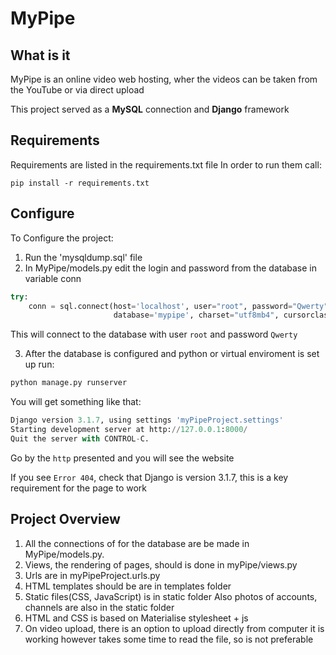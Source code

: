 # MyPipe
## What is it
MyPipe is an online video web hosting, wher the videos can be taken from the YouTube or via direct upload

This project served as a **MySQL** connection and **Django** framework

## Requirements

Requirements are listed in the requirements.txt file
In order to run them call:

```shell
pip install -r requirements.txt
```

## Configure
To Configure the project:

1. Run the 'mysqldump.sql' file
2. In MyPipe/models.py edit the login and password from the database
   in variable conn
```python
try:
    conn = sql.connect(host='localhost', user="root", password="Qwerty",
                       database='mypipe', charset="utf8mb4", cursorclass=sql.cursors.DictCursor)

```
This will connect to the database with user `root` and password `Qwerty`

3. After the database is configured and python or virtual enviroment is set up run:

```python
python manage.py runserver
```

You will get something like that:
```python
Django version 3.1.7, using settings 'myPipeProject.settings'
Starting development server at http://127.0.0.1:8000/
Quit the server with CONTROL-C.
```

Go by the `http` presented and you will see the website

If you see `Error 404`, check that Django is version 3.1.7, this is a key requirement for the page to work



## Project Overview

1. All the connections of for the database are be made in MyPipe/models.py. 
2. Views, the rendering of pages, should is done in myPipe/views.py
3. Urls are in myPipeProject.urls.py
4. HTML templates should be are in templates folder
5. Static files(CSS, JavaScript) is in static folder
   Also photos of accounts, channels are also in the static folder
6. HTML and CSS is based on Materialise stylesheet + js
7. On video upload, there is an option to upload directly from computer
it is working however takes some time to read the file, so is not 
   preferable
   
